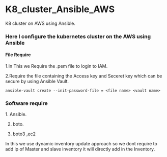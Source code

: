 # K8_cluster_Ansible_AWS
K8 cluster on AWS using Ansible.

<h3>Here I configure the kubernetes cluster on the AWS using Ansible</h3>




<h4>File Require</h4>
1.In This we Require the .pem file to login to IAM.

2.Require the file containing the Access key and Seceret key which can be secure by using Ansible Vault.
 
 ``` ansible-vault create --init-password-file = <file name> <vault name>  ```
 
 <h3>Software require</h3>
 1. Ansible.

 2. boto.

 3. boto3 ,ec2
 
 In this we use dynamic inventory update approach so we dont require to add ip of Master and slave inventory it will directly add in the Inventory.
 
 
